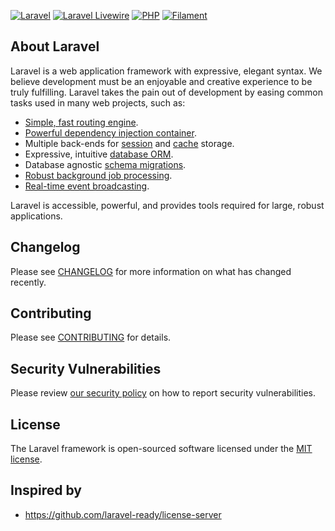 [![Laravel](https://img.shields.io/badge/Laravel-v10.x-FF2D20?style=for-the-badge&logo=laravel)](https://img.shields.io/badge/Laravel-v8.x-FF2D20?style=for-the-badge&logo=laravel)
[![Laravel Livewire](https://img.shields.io/badge/Livewire-v2.x-FB70A9?style=for-the-badge)](https://img.shields.io/badge/Livewire-v2.x-FB70A9?style=for-the-badge)
[![PHP](https://img.shields.io/badge/PHP-8.1-777BB4?style=for-the-badge&logo=php)](https://img.shields.io/badge/PHP-8.0-777BB4?style=for-the-badge&logo=php)
[![Filament ](https://img.shields.io/badge/Filamentphp-v2.x-yellow?style=for-the-badge&logo=filamentphp)](https://img.shields.io/badge/PHP-8.0-777BB4?style=for-the-badge&logo=php)

## About Laravel

Laravel is a web application framework with expressive, elegant syntax. We believe development must be an enjoyable and creative experience to be truly fulfilling. Laravel takes the pain out of development by easing common tasks used in many web projects, such as:

- [Simple, fast routing engine](https://laravel.com/docs/routing).
- [Powerful dependency injection container](https://laravel.com/docs/container).
- Multiple back-ends for [session](https://laravel.com/docs/session) and [cache](https://laravel.com/docs/cache) storage.
- Expressive, intuitive [database ORM](https://laravel.com/docs/eloquent).
- Database agnostic [schema migrations](https://laravel.com/docs/migrations).
- [Robust background job processing](https://laravel.com/docs/queues).
- [Real-time event broadcasting](https://laravel.com/docs/broadcasting).

Laravel is accessible, powerful, and provides tools required for large, robust applications.


## Changelog

Please see [CHANGELOG](CHANGELOG.md) for more information on what has changed recently.

## Contributing

Please see [CONTRIBUTING](.github/CONTRIBUTING.md) for details.

## Security Vulnerabilities

Please review [our security policy](../../security/policy) on how to report security vulnerabilities.

## License

The Laravel framework is open-sourced software licensed under the [MIT license](https://opensource.org/licenses/MIT).

## Inspired by 

- https://github.com/laravel-ready/license-server
